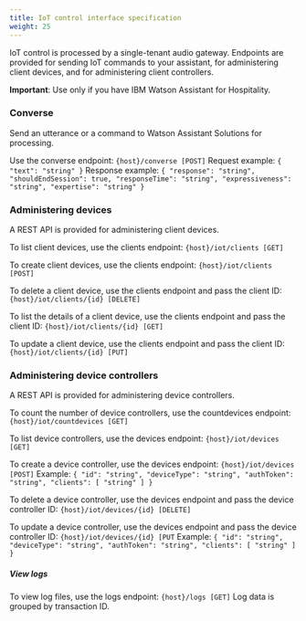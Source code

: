 ```yaml
---
title: IoT control interface specification
weight: 25
---
```

IoT control is processed by a single-tenant audio gateway.  Endpoints are provided for sending IoT commands to your assistant, for administering client devices, and for administering client controllers.

**Important**:  Use only if you have IBM Watson Assistant for Hospitality.

### Converse
Send an utterance or a command to Watson Assistant Solutions for processing.

Use the converse endpoint:
`{host}/converse [POST]`
Request example:
`{
  "text": "string"
}`
Response example:
`{
  "response": "string",
  "shouldEndSession": true,
  "responseTime": "string",
  "expressiveness": "string",
  "expertise": "string"
}`

### Administering devices
A REST API is provided for administering client devices.

To list client devices, use the clients endpoint:
`{host}/iot/clients [GET]`

To create client devices, use the clients endpoint:
`{host}/iot/clients [POST]`

To delete a client device, use the clients endpoint and pass the client ID:
`{host}/iot/clients/{id} [DELETE]`

To list the details of a client device, use the clients endpoint and pass the client ID:
`{host}/iot/clients/{id} [GET]`

To update a client device, use the clients endpoint and pass the client ID:
`{host}/iot/clients/{id} [PUT]`

### Administering device controllers
A REST API is provided for administering device controllers.

To count the number of device controllers, use the
countdevices endpoint:
`{host}/iot/countdevices [GET]`

To list device controllers, use the devices endpoint:
`{host}/iot/devices [GET]`

To create a device controller, use the devices endpoint:
`{host}/iot/devices [POST]`
Example:
`{
  "id": "string",
  "deviceType": "string",
  "authToken": "string",
  "clients": [
    "string"
  ]
}`

To delete a device controller, use the devices endpoint and pass the device controller ID:
`{host}/iot/devices/{id} [DELETE]`

To update a device controller, use the devices endpoint and pass the device controller ID:
`{host}/iot/devices/{id} [PUT`
Example:
`{
  "id": "string",
  "deviceType": "string",
  "authToken": "string",
  "clients": [
    "string"
  ]
}`

##### View logs
To view log files, use the logs endpoint:
`{host}/logs [GET]`
Log data is grouped by transaction ID.
